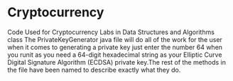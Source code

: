 # Cryptocurrency
Code Used for Cryptocurrency Labs in Data Structures and Algorithms class
The PrivateKeyGenerator java file will do all of the work for the user when it comes to generating a private key just enter the number 64 when you runit as you need a 64-digit hexadecimal string as your Elliptic Curve Digital Signature Algorithm (ECDSA) private key.The rest of the methods in the file have been named to describe exactly what they do.
